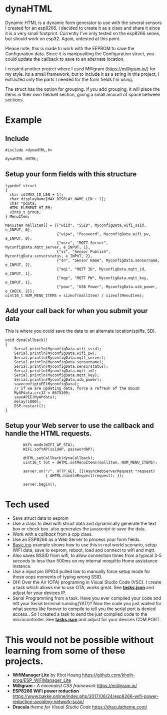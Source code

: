 # dynaHTML

Dynamic HTML is a dynamic form generator to use with the several sensors I created for an esp8266.
I decided to create it as a class and share it since it is a very small footprint. Currently I've only tested on the esp8266 series, but should work on esp32. Again, untested at this point.

Please note, this is made to work with the EEPROM to save the Configuration data. Since it is manipualting the Configuration struct, you could update the callback to save to an alternate location.

I created another project where I used Milligram (https://milligram.io/) for my style. Its a small framework, but to include it as a string in this project, I extracted only the parts I needed for the form fields I'm using.

The struct has the option for grouping. If you add grouping, it will place the items in their own fieldset section, giving a small amount of space between sections.

# Example

## Include

```
#include <dynaHTML.h>

dynaHTML dHTML;
```

## Setup your form fields with this structure

```
typedef struct
{
  char id[MAX_ID_LEN + 1];
  char displayName[MAX_DISPLAY_NAME_LEN + 1];
  char *pdata;
  HTML_ELEMENT HT_EM;
  uint8_t group;
} MenuItem;
```

```
MenuItem mallItem[] = {{"wiid", "SSID", MyconfigData.wifi_ssid, e_INPUT, 0},
                       {"wipw", "Password", MyconfigData.wifi_pw, e_INPUT, 0},
                       {"msrv", "MQTT Server", MyconfigData.mqtt_server, e_INPUT, 1},
                       {"ss", "Sensor Publish", MyconfigData.sensorstatus, e_INPUT, 2},
                       {"sn", "Sensor Name", MyconfigData.sensorname, e_INPUT, 2},
                       {"mqi", "MQTT ID", MyconfigData.mqtt_id, e_INPUT, 1},
                       {"mqp", "MQTT PW", MyconfigData.mqtt_key, e_INPUT, 1},
                       {"powr", "USB Power", MyconfigData.usb_power, e_CHECK, 2}};
uint16_t NUM_MENU_ITEMS = sizeof(mallItem) / sizeof(MenuItem);
```

## Add your call back for when you submit your data

This is where you could save the data to an alternate location(spiffs, SD).

```
void dynaCallback()
{
    Serial.println(MyconfigData.wifi_ssid);
    Serial.println(MyconfigData.wifi_pw);
    Serial.println(MyconfigData.mqtt_server);
    Serial.println(MyconfigData.sensorname);
    Serial.println(MyconfigData.sensorstatus);
    Serial.println(MyconfigData.mqtt_id);
    Serial.println(MyconfigData.mqtt_key);
    Serial.println(MyconfigData.usb_power);
    saveconfigtoEE(MyconfigData);
    // if we are updating data, force a refresh of the BSSID
    MyAPdata.crc32 = 8675309;
    saveAPEE(MyAPdata);
    delay(1000);
    ESP.restart();
}
```

## Setup your Web server to use the callback and handle the HTML requests.

```
        WiFi.mode(WIFI_AP_STA);
        WiFi.softAP(ssidAP, passwordAP);

        dHTML.setCallback(dynaCallback);
        uint16_t tot = dHTML.setMenuItems(mallItem, NUM_MENU_ITEMS);

        server.on("/", HTTP_GET, [](AsyncWebServerRequest *request)
                  { dHTML.handleRequest(request); });

        server.begin();
```

# Tech used

- Save struct data to eeprom
- Use a class to deal with struct data and dynamically generate the text box or check box. also generates the javascript to save the data.
- Work with a _callback_ from a cpp class.
- Use an ESP8266 as a Web Server to process your form fields.
- [Basic.ino](./examples/Basic/Basic.ino) example shows how to use this in real world scenario, setup WIFI data, save to eeprom, reboot, load and connect to wifi and mqtt.
- Also saves BSSID from wifi, to allow connection times from a typical 3-5 seconds to less than 500ms on my internal moquitto Home assistance instance.
- Use a input pin GPIO4 pulled low to manually force setup mode for those oops moments of typing wrong SSID.
- OH! Over the Air (OTA) programing in Visual Studio Code (VSC). I create a task which allows me to use OTA, works great. See **[tasks.json](./.vscode/tasks.json)** and adjust for your devices IP.
- Serial Programming from a task. Have you ever compiled your code and left your Serial terminal running(YAT!)? Now the code you just waited for what seems like forever to compile to tell you the serial port is denied access.. So I created a task to send the just compiled code to the microcontroller. See **[tasks.json](./.vscode/tasks.json)** and adjust for your devices COM PORT.

# This would not be possible without learning from some of these projects.

- **WifiManager Lite** by Khoi Hoang https://github.com/khoih-prog/ESP_WiFiManager_Lite
- **Milligram -** _A minimalist CSS framework_ https://milligram.io/
- **ESP8266 WiFi power reduction** https://www.bakke.online/index.php/2017/06/24/esp8266-wifi-power-reduction-avoiding-network-scan/
- **Dracula** _theme for Visual Studio Code_ https://draculatheme.com/
